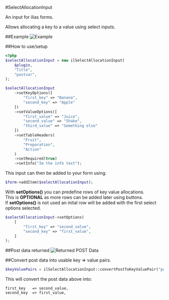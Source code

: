 #SelectAllocationInput

An input for ilias forms.

Allows allocating a key to a value using select inputs.

##Example
![Example](https://i.imgur.com/jAYC7WT.png)

##How to use/setup
````php
<?php
$selectAllocationInput = new ilSelectAllocationInput(
    $plugin,
    "Title",
    "postvar",
);

$selectAllocationInput
    ->setKeyOptions([
        "first_key" => "Banana", 
        "second_key" => "Apple"
    ])
    ->setValueOptions([
        "first_value" => "Juice",
        "second_value" => "Shake",
        "third_value" => "Something else"
    ])
    ->setTableHeaders(
        "Fruit",
        "Preparation",
        "Action"
    )
    ->setRequired(true)
    ->setInfo("Im the info text");
````
This input can then be added to your form using.
````php
$form->addItem($selectAllocationInput);
````

With **setOptions()** you can predefine rows of key value allocations.  
This is **OPTIONAL** as more rows can be added later using buttons.  
If **setOptions()** is not used an inital row will be added with the first select options selected.
````php
$selectAllocationInput->setOptions(
    [
        "first_key" => "second_value",
        "second_key" => "first_value",
    ]
);
````

##Post data returned
![Returned POST Data](https://i.imgur.com/Zby2xpy.png)

##Convert post data into usable key => value pairs.
````php
$keyValuePairs = ilSelectAllocationInput::convertPostToKeyValuePair("postvar");
````
This will convert the post data above into:
````
first_key   => second_value,
second_key  => first_value,